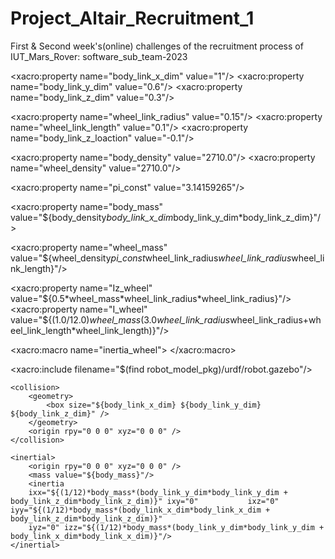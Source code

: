 # Project_Altair_Recruitment_1
 First & Second week's(online) challenges of the recruitment process of IUT_Mars_Rover: software_sub_team-2023
<?xml version ="1.0"?>

<robot name="Four_Wheeler_dd_robot" xmlns:xacro="http://www.ros.org/wiki/xacro">

<!--Body Dimension-->
<xacro:property name="body_link_x_dim" value="1"/>
<xacro:property name="body_link_y_dim" value="0.6"/>
<xacro:property name="body_link_z_dim" value="0.3"/>

<!--Wheel Dimension-->
<xacro:property name="wheel_link_radius" value="0.15"/>
<xacro:property name="wheel_link_length" value="0.1"/>
<xacro:property name="body_link_z_loaction" value="-0.1"/>

<!--Material Density-->
<xacro:property name="body_density" value="2710.0"/>
<xacro:property name="wheel_density" value="2710.0"/>

<xacro:property name="pi_const" value="3.14159265"/>

<!--Body Mass-->
<xacro:property name="body_mass" value="${body_density*body_link_x_dim*body_link_y_dim*body_link_z_dim}"/>
<!--Wheel Mass-->
<xacro:property name="wheel_mass" value="${wheel_density*pi_const*wheel_link_radius*wheel_link_radius*wheel_link_length}"/>

<!--Moments of Inertia of wheel (I)-->
<xacro:property name="Iz_wheel" value="${0.5*wheel_mass*wheel_link_radius*wheel_link_radius}"/>
<xacro:property name="I_wheel" value="${(1.0/12.0)*wheel_mass*(3.0*wheel_link_radius*wheel_link_radius+wheel_link_length*wheel_link_length)}"/>


<xacro:macro name="inertia_wheel">
	<inertial>
		<origin rpy="0 0 0" xyz="0 0 0"/>
		<mass value="${wheel_mass}"/>
		<inertia ixx="${I_wheel}" ixy="0.0" ixz="0.0" iyy="${I_wheel}" iyz="0" izz="Iz_wheel"/>
	</inertial>
</xacro:macro>

<xacro:include filename="$(find robot_model_pkg)/urdf/robot.gazebo"/>

<link name="dummy">
</link>

<joint name="dummy_joint" type="fixed">
	<parent link="dummy"/>
	<child link="body_link"/>
</joint>

<link name="body_link">
	<visual>
		<geometry>
			<box size="${body_link_x_dim} ${body_link_y_dim} ${body_link_z_dim}" />
		</geometry>
		<origin rpy="0 0 0" xyz="0 0 0" />
	</visual>
			
	<collision>
		<geometry>
			<box size="${body_link_x_dim} ${body_link_y_dim} ${body_link_z_dim}" />
		</geometry>
		<origin rpy="0 0 0" xyz="0 0 0" />	
	</collision>	
	
	<inertial>
		<origin rpy="0 0 0" xyz="0 0 0" />
		<mass value="${body_mass}"/>
		<inertia 
		ixx="${(1/12)*body_mass*(body_link_y_dim*body_link_y_dim + body_link_z_dim*body_link_z_dim)}" ixy="0" 			ixz="0" iyy="${(1/12)*body_mass*(body_link_x_dim*body_link_x_dim + body_link_z_dim*body_link_z_dim)}" 
		iyz="0" izz="${(1/12)*body_mass*(body_link_y_dim*body_link_y_dim + body_link_x_dim*body_link_x_dim)}"/>
	</inertial>
</link>	


	
			
			
			
			
			
			
			
			
			
			
			
			
			
			
			
			
			
			
			
			
			
			
			
			
			
			
			
			
			
			
			
			
			
			
			
			
			
			
			
			
			
			
			
			
